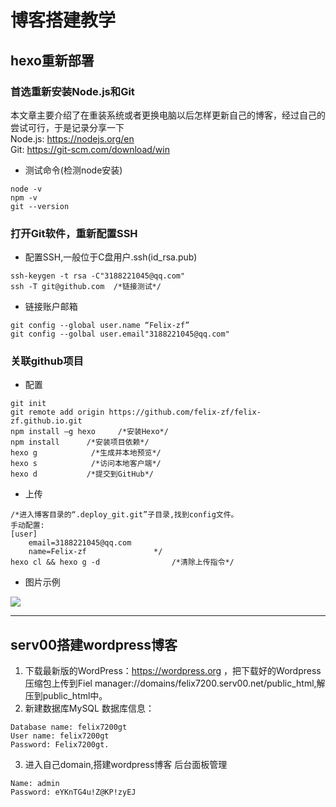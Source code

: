# 博客搭建教学


## hexo重新部署

### 首选重新安装Node.js和Git
本文章主要介绍了在重装系统或者更换电脑以后怎样更新自己的博客，经过自己的尝试可行，于是记录分享一下  
Node.js: https://nodejs.org/en    
Git: https://git-scm.com/download/win

- 测试命令(检测node安装)
```
node -v
npm -v
git --version
```
### 打开Git软件，重新配置SSH
- 配置SSH,一般位于C盘用户.ssh(id_rsa.pub)
```
ssh-keygen -t rsa -C"3188221045@qq.com"
ssh -T git@github.com  /*链接测试*/
```
- 链接账户邮箱
```
git config --global user.name “Felix-zf”
git config --golbal user.email"3188221045@qq.com"
```


### 关联github项目
- 配置
```
git init    
git remote add origin https://github.com/felix-zf/felix-zf.github.io.git    
npm install –g hexo     /*安装Hexo*/  
npm install      /*安装项目依赖*/  
hexo g            /*生成并本地预览*/  
hexo s            /*访问本地客户端*/  
hexo d           /*提交到GitHub*/  
```
- 上传
```
/*进入博客目录的“.deploy_git.git”子目录,找到config文件。
手动配置:
[user]
	email=3188221045@qq.com
	name=Felix-zf               */
hexo cl && hexo g -d                /*清除上传指令*/
```


- 图片示例

![](https://github.com/Felix-zf/Picture-Store/blob/master/img/zy.png)

-------
## serv00搭建wordpress博客
1. 下载最新版的WordPress：https://wordpress.org ，把下载好的Wordpress压缩包上传到Fiel manager://domains/felix7200.serv00.net/public_html,解压到public_html中。
2. 新建数据库MySQL
数据库信息：
```
Database name: felix7200gt
User name: felix7200gt
Password: Felix7200gt.

```
3. 进入自己domain,搭建wordpress博客
后台面板管理
```
Name: admin
Password: eYKnTG4u!Z@KP!zyEJ
```
